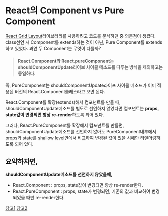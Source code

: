 # React의 Component vs Pure Component
[React Grid Layout](https://github.com/STRML/react-grid-layout)라이브러리를 사용하려고 코드를 분석하던 중 의문점이 생겼다.
class선언 시 Component를 extends하는 것이 아닌, Pure Component를 extends하고 있었다. 
과연 두 Component는 무엇이 다를까?

> #### React.Component와 React.pureComponent는 **shouldComponentUpdate**라이브 사이클 메소드를 다루는 방식을 제외하고는 동일하다.
즉, PureComponent는 shouldComponentUpdate라이프 사이클 메소드가 이미 적용된 버전의 React.Component클래스라고 보면 된다.
  
React.Component를 확장(extends)해서 컴포넌트를 만들 때, shouldComponentUpdate메소드를 별도로 선언하지 않았다면
컴포넌트는 **props, state값이 변경되면 항상 re-render**하도록 되어 있다.
  
그러나, React.PureComponent를 확장해서 컴포넌트를 만들면, shouldComponentUpdate메소드를 선언하지 않아도
PureComponent내부에서 props와 state를 shallow level안에서 비교하여 변경된 값이 있을 시에만 리렌더링하도록 되어 있다.

## 요약하자면,
**shouldComponentUpdate메소드를 선언하지 않았을때,**
- React.Component : props, state값이 변경되면 항상 re-render한다.
- React.PureComponent : props, state가 변경되면, 기존의 값과 비교하여 변경되었을 때만 re-render한다.

[참고1](https://www.vobour.com/%EB%A6%AC%EC%95%A1%ED%8A%B8-react-%EC%9D%B4%ED%95%B4-%EA%B8%B0%EC%B4%88-component-vs-purecomp)
[참고2](https://medium.com/@async3619/when-to-use-component-or-purecomponent-b810897a19a2)
